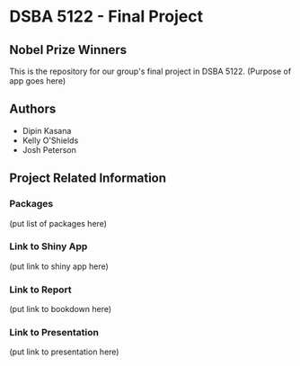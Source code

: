 # DSBA 5122 - Final Project

## Nobel Prize Winners

This is the repository for our group's final project in DSBA 5122. (Purpose of app goes here)

## Authors

* Dipin Kasana
* Kelly O'Shields
* Josh Peterson

## Project Related Information

### Packages

(put list of packages here)

### Link to Shiny App

(put link to shiny app here)

### Link to Report

(put link to bookdown here)

### Link to Presentation

(put link to presentation here)



